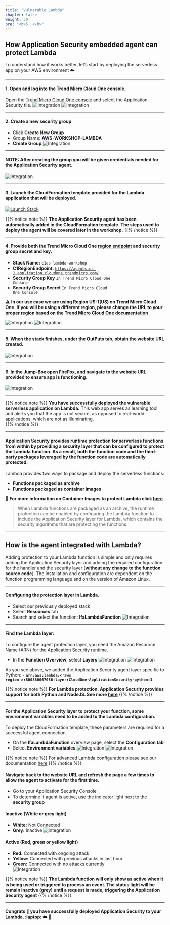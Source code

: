 ```yaml
---
title: "Vulnerable Lambda"
chapter: false
weight: 50
pre: "<b>5. </b>"
---
```


## How Application Security embedded agent can protect Lambda

To understand how it works better, let’s start by deploying the serverless app on your AWS environment :cloud:

---

#### 1.	Open and log into the Trend Micro Cloud One console.
Open the [Trend Micro Cloud One console](https://cloudone.trendmicro.com/) and select the Application Security tile.
![Integration](/images/c1-signin.png)
![Integration](/images/c1as-tile.png)

---

#### 2.	Create a new security group
- Click **Create New Group** 
- Group Name:  **AWS-WORKSHOP-LAMBDA**
- **Create Group**
![Integration](/images/newsecgroup.png)

---

#### NOTE: After creating the group you will be given credentials needed for the Application Security agent. 
![Integration](/images/group-config.png)

---

#### 3.	Launch the CloudFormation template provided for the Lambda application that will be deployed.
[![Launch Stack](https://cdn.rawgit.com/buildkite/cloudformation-launch-stack-button-svg/master/launch-stack.svg)](https://console.aws.amazon.com/cloudformation/home#/stacks/new?stackName=c1as-lambda-workshop&templateURL=https://immersionday-workshops-trendmicro.s3.amazonaws.com/application-security/c1as-vuln-serverless-app.yaml)

{{% notice note %}}
<strong>The Application Security agent has been automatically added in the CloudFormation template. The steps used to deploy the agent will be covered later in the workshop.</strong>
{{% /notice %}}

---

#### 4. Provide both the Trend Micro Cloud One [region endpoint](https://cloudone.trendmicro.com/docs/application-security/multi-regions/) and security group secret and key.
- **Stack Name:** <code>c1as-lambda-workshop</code>
- **C1RegionEndpoint:** <code>https://agents.us-1.application.cloudone.trendmicro.com/</code>
- **Security Group Key** <code>In Trend Micro Cloud One Console</code>
- **Security Group Secret** <code>In Trend Micro Cloud One Console</code>

:warning: **In our use case we are using Region US-1(US) on Trend Micro Cloud One. If you will be using a different region, please change the URL to your proper region based on the [Trend Micro Cloud One documentation](https://cloudone.trendmicro.com/docs/account-and-user-management/c1-regions/)**

![Integration](/images/cftdeploy-lambda.png)
![Integration](/images/checkiam.png)


---

#### 5.	When the stack finishes, under the OutPuts tab, obtain the website URL created.
![Integration](/images/lambda-output.png)

---

#### 6. In the Jump-Box open FireFox, and navigate to the website URL provided to ensure app is functioning.
![Integration](/images/lambda-app-home.png)

---

{{% notice note %}}
<strong>You have successfully deployed the vulnerable serverless application on Lambda.</strong> This web app serves as learning tool and alerts you that the app is not secure, as opposed to real-world applications, which are not as illuminating.    
{{% /notice %}}
<hr>

#### Application Security provides runtime protection for serverless functions from within by providing a security layer that can be configured to protect the Lambda function. As a result, both the function code and the third-party packages leveraged by the function code are automatically protected.


Lambda provides two ways to package and deploy the serverless functions:
    
- **Functions packaged as archive** 
- **Functions packaged as container images** 

:pushpin: **For more information on Container Images to protect Lambda click [here](https://cloudone.trendmicro.com/docs/application-security/aws-lambda-with-custom-runtime-images/)**


> When Lambda functions are packaged as an archive, the runtime protection can be enabled by configuring the Lambda function to include the Application Security layer for Lambda, which contains the security algorithms that are protecting the functions.

---

## How is the agent integrated with Lambda?

Adding protection to your Lambda function is simple and only requires adding the Application Security layer and adding the required configuration for the handler and the security layer (**without any change to the function source code**). The installation and configuration are dependent on the function programming language and on the version of Amazon Linux.

---
#### Configuring the protection layer in Lambda.
- Select our previously deployed stack
- Select **Resources** tab
- Search and select the function: **IfaLambdaFunction**
![Integration](/images/lambda-resource-tabs.png)

---

#### Find the Lambda layer:

To configure the agent protection layer, you need the Amazon Resource Name (ARN) for the Application Security runtime.

- In the **Function Overview**, select **Layers** 
![Integration](/images/function-overview.png)
![Integration](/images/runtime-layer.png)

As you see above, we added the Application Security agent layer specific to Python:
    - <code>**arn:aws:lambda:<'aws region'>:800880067056:layer:CloudOne-ApplicationSecurity-python:1**</code>

{{% notice note %}}
<strong>For Lambda protection, Application Security provides support for both Python and NodeJS. See more [here](https://cloudone.trendmicro.com/docs/application-security/aws-lambda-with-official-runtimes/#arns)</strong>
{{% /notice %}}

---

#### For the Application Security layer to protect your function, some environment variables need to be added to the Lambda configuration.

To deploy the CloudFormation template, these parameters are required for a successful agent connection.

- On the **IfaLambdaFunction** overview page, select the **Configuration tab** 
- Select **Environment variables**
![Integration](/images/func-configs.png)
![Integration](/images/variables.png)

{{% notice note %}}
For advanced Lambda configuration please see our documentation [here](https://cloudone.trendmicro.com/docs/application-security/aws-lambda-with-official-runtimes/#additional-configuration-for-lambda-on-aws-official-runtimes)
{{% /notice %}}

#### Navigate back to the website URL and refresh the page a few times to allow the agent to activate for the first time.
- Go to your Application Security Console
- To determine if agent is active, use the indicator light next to the **security group**

#### **Inactive** (White or grey light)
- **White:** Not Connected
- **Grey:** Inactive
![Integration](/images/inactive.png)

#### **Active** (Red, green or yellow light)
- **Red:** Connected with ongoing attack
- **Yellow:** Connected with previous attacks in last hour
- **Green:** Connected with no attacks currently  
![Integration](/images/active.png)

{{% notice note %}}
<strong>The Lambda function will only show as active when it is being used or triggered to process an event. The status light will be remain inactive (grey) until a request is made, triggering the Application Security agent</strong>
{{% /notice %}}

---
#### Congrats 🎉 you have successfully deployed Application Security to your Lambda. :laptop: :cloud: :rocket:
